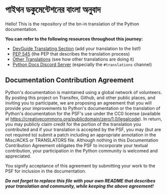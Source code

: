 # পাইথন ডকুমেন্টেশনের বাংলা অনুবাদ

Hello! This is the repository of the bn-in translation of the Python documentation.

**You can refer to the following resources throughout this journey:**

- [DevGuide Translating Section](https://devguide.python.org/documentation/translating/) (add your translation to the list!)
- [PEP 545](https://www.python.org/dev/peps/pep-0545/) (the PEP that describes the translation process)
- [Other Translations](https://github.com/orgs/python/repositories?q=python-docs) (see how other translations are doing it)
- [Python Docs Discord Server](https://discord.com/invite/sMWqvzXvde) (especially the `#translations` channel)

## Documentation Contribution Agreement
Python's documentation is maintained using a global network of volunteers. By posting this project on Transifex, Github, and other public places, and inviting you to participate, we are proposing an agreement that you will provide your improvements to Python's documentation or the translation of Python's documentation for the PSF's use under the CC0 license (available at https://creativecommons.org/publicdomain/zero/1.0/legalcode). In return, you may publicly claim credit for the portion of the translation you contributed and if your translation is accepted by the PSF, you may (but are not required to) submit a patch including an appropriate annotation in the Misc/ACKS or TRANSLATORS file. Although nothing in this Documentation Contribution Agreement obligates the PSF to incorporate your textual contribution, your participation in the Python community is welcomed and appreciated.

You signify acceptance of this agreement by submitting your work to the PSF for inclusion in the documentation.

***Do not forget to replace this file with your own README that describes your translation and community, while keeping the above agreement!***

